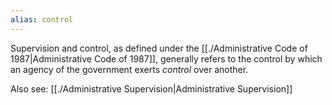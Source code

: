 ```yaml
---
alias: control
---
```


Supervision and control, as defined under the [[./Administrative Code of 1987|Administrative Code of 1987]], generally refers to the control by which an agency of the government exerts *control* over another.

Also see: [[./Administrative Supervision|Administrative Supervision]]
